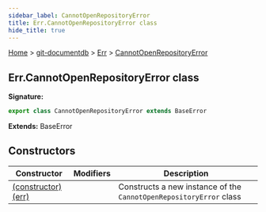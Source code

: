 ```yaml
---
sidebar_label: CannotOpenRepositoryError
title: Err.CannotOpenRepositoryError class
hide_title: true
---
```


[Home](./index.md) &gt; [git-documentdb](./git-documentdb.md) &gt; [Err](./git-documentdb.err.md) &gt; [CannotOpenRepositoryError](./git-documentdb.err.cannotopenrepositoryerror.md)

## Err.CannotOpenRepositoryError class


<b>Signature:</b>

```typescript
export class CannotOpenRepositoryError extends BaseError 
```
<b>Extends:</b> BaseError

## Constructors

|  Constructor | Modifiers | Description |
|  --- | --- | --- |
|  [(constructor)(err)](./git-documentdb.err.cannotopenrepositoryerror._constructor_.md) |  | Constructs a new instance of the <code>CannotOpenRepositoryError</code> class |

